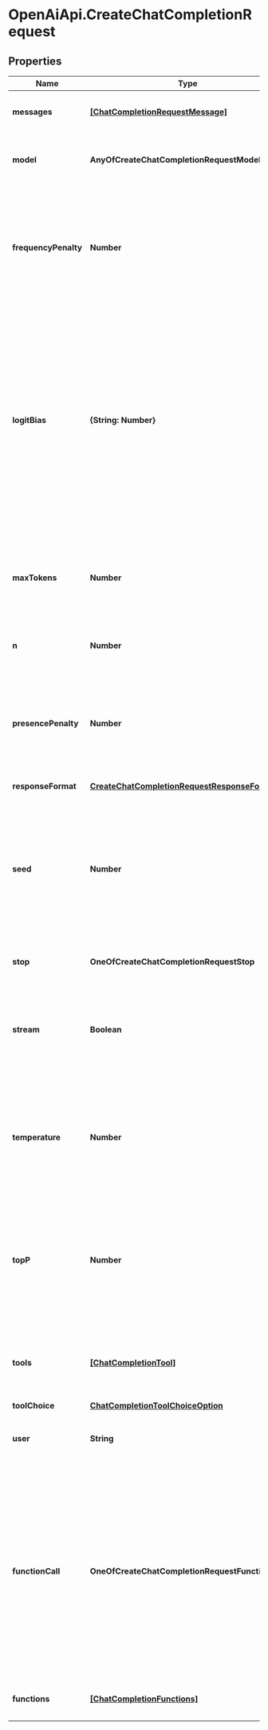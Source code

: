 # OpenAiApi.CreateChatCompletionRequest

## Properties
Name | Type | Description | Notes
------------ | ------------- | ------------- | -------------
**messages** | [**[ChatCompletionRequestMessage]**](ChatCompletionRequestMessage.md) | A list of messages comprising the conversation so far. [Example Python code](https://cookbook.openai.com/examples/how_to_format_inputs_to_chatgpt_models). | 
**model** | **AnyOfCreateChatCompletionRequestModel** | ID of the model to use. See the [model endpoint compatibility](/docs/models/model-endpoint-compatibility) table for details on which models work with the Chat API. | 
**frequencyPenalty** | **Number** | Number between -2.0 and 2.0. Positive values penalize new tokens based on their existing frequency in the text so far, decreasing the model&#x27;s likelihood to repeat the same line verbatim.  [See more information about frequency and presence penalties.](/docs/guides/gpt/parameter-details)  | [optional] [default to 0]
**logitBias** | **{String: Number}** | Modify the likelihood of specified tokens appearing in the completion.  Accepts a JSON object that maps tokens (specified by their token ID in the tokenizer) to an associated bias value from -100 to 100. Mathematically, the bias is added to the logits generated by the model prior to sampling. The exact effect will vary per model, but values between -1 and 1 should decrease or increase likelihood of selection; values like -100 or 100 should result in a ban or exclusive selection of the relevant token.  | [optional] 
**maxTokens** | **Number** | The maximum number of [tokens](/tokenizer) to generate in the chat completion.  The total length of input tokens and generated tokens is limited by the model&#x27;s context length. [Example Python code](https://cookbook.openai.com/examples/how_to_count_tokens_with_tiktoken) for counting tokens.  | [optional] 
**n** | **Number** | How many chat completion choices to generate for each input message. | [optional] [default to 1]
**presencePenalty** | **Number** | Number between -2.0 and 2.0. Positive values penalize new tokens based on whether they appear in the text so far, increasing the model&#x27;s likelihood to talk about new topics.  [See more information about frequency and presence penalties.](/docs/guides/gpt/parameter-details)  | [optional] [default to 0]
**responseFormat** | [**CreateChatCompletionRequestResponseFormat**](CreateChatCompletionRequestResponseFormat.md) |  | [optional] 
**seed** | **Number** | This feature is in Beta.  If specified, our system will make a best effort to sample deterministically, such that repeated requests with the same &#x60;seed&#x60; and parameters should return the same result. Determinism is not guaranteed, and you should refer to the &#x60;system_fingerprint&#x60; response parameter to monitor changes in the backend.  | [optional] 
**stop** | **OneOfCreateChatCompletionRequestStop** | Up to 4 sequences where the API will stop generating further tokens.  | [optional] 
**stream** | **Boolean** | If set, partial message deltas will be sent, like in ChatGPT. Tokens will be sent as data-only [server-sent events](https://developer.mozilla.org/en-US/docs/Web/API/Server-sent_events/Using_server-sent_events#Event_stream_format) as they become available, with the stream terminated by a &#x60;data: [DONE]&#x60; message. [Example Python code](https://cookbook.openai.com/examples/how_to_stream_completions).  | [optional] [default to false]
**temperature** | **Number** | What sampling temperature to use, between 0 and 2. Higher values like 0.8 will make the output more random, while lower values like 0.2 will make it more focused and deterministic.  We generally recommend altering this or &#x60;top_p&#x60; but not both.  | [optional] [default to 1]
**topP** | **Number** | An alternative to sampling with temperature, called nucleus sampling, where the model considers the results of the tokens with top_p probability mass. So 0.1 means only the tokens comprising the top 10% probability mass are considered.  We generally recommend altering this or &#x60;temperature&#x60; but not both.  | [optional] [default to 1]
**tools** | [**[ChatCompletionTool]**](ChatCompletionTool.md) | A list of tools the model may call. Currently, only functions are supported as a tool. Use this to provide a list of functions the model may generate JSON inputs for.  | [optional] 
**toolChoice** | [**ChatCompletionToolChoiceOption**](ChatCompletionToolChoiceOption.md) |  | [optional] 
**user** | **String** | A unique identifier representing your end-user, which can help OpenAI to monitor and detect abuse. [Learn more](/docs/guides/safety-best-practices/end-user-ids).  | [optional] 
**functionCall** | **OneOfCreateChatCompletionRequestFunctionCall** | Deprecated in favor of &#x60;tool_choice&#x60;.  Controls which (if any) function is called by the model. &#x60;none&#x60; means the model will not call a function and instead generates a message. &#x60;auto&#x60; means the model can pick between generating a message or calling a function. Specifying a particular function via &#x60;{\&quot;name\&quot;: \&quot;my_function\&quot;}&#x60; forces the model to call that function.  &#x60;none&#x60; is the default when no functions are present. &#x60;auto&#x60;&#x60; is the default if functions are present.  | [optional] 
**functions** | [**[ChatCompletionFunctions]**](ChatCompletionFunctions.md) | Deprecated in favor of &#x60;tools&#x60;.  A list of functions the model may generate JSON inputs for.  | [optional] 
